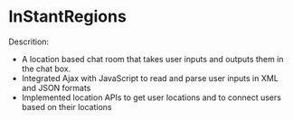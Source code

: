 # InStantRegions

Descrition:
- A location based chat room that takes user inputs and outputs them in the chat box. 
- Integrated Ajax with JavaScript to read and parse user inputs in XML and JSON formats 
- Implemented location APIs to get user locations and to connect users based on their locations

